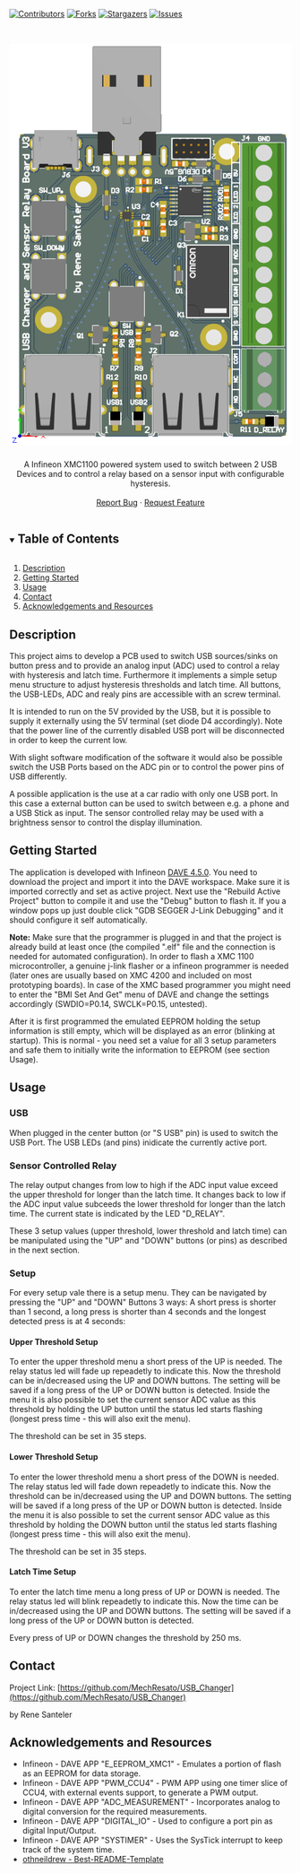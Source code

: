 <!--
*** Thanks for checking out the Best-README-Template. If you have a suggestion
*** that would make this better, please fork the repo and create a pull request
*** or simply open an issue with the tag "enhancement".
*** Thanks again! Now go create something AMAZING! :D
-->



<!-- PROJECT SHIELDS -->
<!--
*** I'm using markdown "reference style" links for readability.
*** Reference links are enclosed in brackets [ ] instead of parentheses ( ).
*** See the bottom of this document for the declaration of the reference variables
*** for contributors-url, forks-url, etc. This is an optional, concise syntax you may use.
*** https://www.markdownguide.org/basic-syntax/#reference-style-links
-->
[![Contributors][contributors-shield]][contributors-url]
[![Forks][forks-shield]][forks-url]
[![Stargazers][stars-shield]][stars-url]
[![Issues][issues-shield]][issues-url]
<!-- [![MIT License][license-shield]][license-url] -->



<!-- PROJECT LOGO -->
<br />
<p align="center">
  <a href="https://github.com/MechResato/USB_Changer/images/USB_Changer_3D.png">
    <img src="images/USB_Changer_3D.png" alt="PCB">
  </a>


  <h3 align="center"></h3>

  <p align="center">
    A Infineon XMC1100 powered system used to switch between 2 USB Devices and to control a relay based on a sensor input with configurable hysteresis.
    <br />
    <!-- <a href="https://github.com/MechResato/USB_Changer"><strong>Explore the docs »</strong></a> 
    <br />-->
    <br />
    <!-- <a href="https://github.com/MechResato/USB_Changer">View Demo</a> 
    ·
    -->
    <a href="https://github.com/MechResato/USB_Changer/issues">Report Bug</a>
    ·
    <a href="https://github.com/MechResato/USB_Changer/issues">Request Feature</a>
  </p>

</p>

<!-- TABLE OF CONTENTS -->

<details open="open">
  <summary><h2 style="display: inline-block">Table of Contents</h2></summary>
  <ol>
    <li><a href="#description">Description</a></li>
    <li><a href="#getting-started">Getting Started</a></li>
    <li><a href="#usage">Usage</a></li>
    <li><a href="#contact">Contact</a></li>
    <li><a href="#acknowledgements-and-resources">Acknowledgements and Resources</a></li>
  </ol>
</details>



## Description

This project aims to develop a PCB used to switch USB sources/sinks on button press and to provide an analog input (ADC) used to control a relay with hysteresis and latch time. Furthermore it implements a simple setup menu structure to adjust hysteresis thresholds and latch time. All buttons, the USB-LEDs, ADC and realy pins are accessible with an screw terminal.

It is intended to run on the 5V provided by the USB, but it is possible to supply it externally using the 5V terminal (set diode D4 accordingly). Note that the power line of the currently disabled USB port will be disconnected in order to keep the current low.

With slight software modification of the software it would also be possible switch the USB Ports based on the ADC pin or to control the power pins of USB differently.

A possible application is the use at a car radio with only one USB port. In this case a external button can be used to switch between e.g. a phone and a USB Stick as input. The sensor controlled relay may be used with a brightness sensor to control the display illumination.

<!-- GETTING STARTED -->

## Getting Started

The application is developed with Infineon [DAVE 4.5.0](https://softwaretools.infineon.com/tools/com.ifx.tb.tool.daveide). You need to download the project and import it into the DAVE workspace. Make sure it is imported correctly and set as active project. Next use the "Rebuild Active Project" button to compile it and use the "Debug" button to flash it. If you a window pops up just double click "GDB SEGGER J-Link Debugging" and it should configure it self automatically. 

<b>Note:</b> Make sure that the programmer is plugged in and that the project is already build at least once (the compiled ".elf" file and the connection is needed for automated configuration).
In order to flash a XMC 1100 microcontroller, a genuine j-link flasher or a infineon programmer is needed (later ones are usually based on XMC 4200 and included on most prototyping boards). In case of the XMC based programmer you might need to enter the "BMI Set And Get" menu of DAVE and change the settings accordingly (SWDIO=P0.14, SWCLK=P0.15, untested).

After it is first programmed the emulated EEPROM holding the setup information is still empty, which will be displayed as an error (blinking at startup). This is normal - you need set a value for all 3 setup parameters and safe them to initially write the information to EEPROM (see section Usage).

<!-- USAGE -->
## Usage

<h3>USB</h3>

When plugged in the center button (or "S USB" pin) is used to switch the USB Port. The USB LEDs (and pins) inidicate the currently active port.

<h3>Sensor Controlled Relay</h3>

The relay output changes from low to high if the ADC input value exceed the upper threshold for longer than the latch time. It changes back to low if the ADC input value subceeds the lower threshold for longer than the latch time. The current state is indicated by the LED "D_RELAY".

These 3 setup values (upper threshold, lower threshold and latch time) can be manipulated using the "UP" and "DOWN" buttons (or pins) as described in the next section.

<h3>Setup</h3>

For every setup vale there is a setup menu. They can be navigated by pressing the "UP" and "DOWN" Buttons 3 ways: A short press is shorter than 1 second, a long press is shorter than 4 seconds and the longest detected press is at 4 seconds:

<h4>Upper Threshold Setup</h4>

To enter the upper threshold menu a short press of the UP is needed. The relay status led will fade up repeadetly to indicate this. Now the threshold can be in/decreased using the UP and DOWN buttons. The setting will be saved if a long press of the UP or DOWN button is detected. Inside the menu it is also possible to set the current sensor ADC value as this threshold by holding the UP button until the status led starts flashing (longest press time - this will also exit the menu).

The threshold can be set in 35 steps.

<h4>Lower Threshold Setup</h4>

To enter the lower threshold menu a short press of the DOWN is needed. The relay status led will fade down repeadetly to indicate this. Now the threshold can be in/decreased using the UP and DOWN buttons. The setting will be saved if a long press of the UP or DOWN button is detected. Inside the menu it is also possible to set the current sensor ADC value as this threshold by holding the DOWN button until the status led starts flashing (longest press time - this will also exit the menu).

The threshold can be set in 35 steps.

<h4>Latch Time Setup</h4>

To enter the latch time menu a long press of UP or DOWN is needed. The relay status led will blink repeadetly to indicate this. Now the time can be in/decreased using the UP and DOWN buttons. The setting will be saved if a long press of the UP or DOWN button is detected. 

Every press of UP or DOWN changes the threshold by 250 ms.



<!-- CONTACT -->

## Contact

<!-- Your Name - [@twitter_handle](https://twitter.com/twitter_handle) - email -->

Project Link: [https://github.com/MechResato/USB_Changer](https://github.com/MechResato/USB_Changer)

by Rene Santeler



<!-- ACKNOWLEDGEMENTS & RESOURCES -->
## Acknowledgements and Resources

* Infineon - DAVE APP "E_EEPROM_XMC1" - Emulates a portion of flash as an EEPROM for data storage.
* Infineon - DAVE APP "PWM_CCU4" - PWM APP using one timer slice of CCU4, with external events support, to generate a PWM output.
* Infineon - DAVE APP "ADC_MEASUREMENT" - Incorporates analog to digital conversion for the required measurements.
* Infineon - DAVE APP "DIGITAL_IO" - Used to configure a port pin as digital Input/Output.
* Infineon - DAVE APP "SYSTIMER" - Uses the SysTick interrupt to keep track of the system time.
* [othneildrew - Best-README-Template](https://github.com/othneildrew/Best-README-Template)





<!-- MARKDOWN LINKS & IMAGES -->
<!-- https://www.markdownguide.org/basic-syntax/#reference-style-links -->
[contributors-shield]: https://img.shields.io/github/contributors/MechResato/USB_Changer.svg?style=for-the-badge
[contributors-url]: https://github.com/MechResato/USB_Changer/graphs/contributors
[forks-shield]: https://img.shields.io/github/forks/MechResato/USB_Changer.svg?style=for-the-badge
[forks-url]: https://github.com/MechResato/USB_Changer/network/members
[stars-shield]: https://img.shields.io/github/stars/MechResato/USB_Changer.svg?style=for-the-badge
[stars-url]: https://github.com/MechResato/USB_Changer/stargazers
[issues-shield]: https://img.shields.io/github/issues/MechResato/USB_Changer.svg?style=for-the-badge
[issues-url]: https://github.com/MechResato/USB_Changer/issues
<!-- [license-shield]: https://img.shields.io/github/license/MechResato/USB_Changer.svg?style=for-the-badge -->
<!-- [license-url]: https://github.com/MechResato/USB_Changer/blob/master/LICENSE.txt -->
